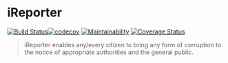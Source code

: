 # iReporter

[![Build Status](https://travis-ci.org/Paul-Taiwo/iReporter.svg?branch=develop)](https://travis-ci.org/Paul-Taiwo/iReporter)[![codecov](https://codecov.io/gh/Paul-Taiwo/iReporter/branch/develop/graph/badge.svg)](https://codecov.io/gh/Paul-Taiwo/iReporter)
[![Maintainability](https://api.codeclimate.com/v1/badges/d0cc3796d665a0eb6e22/maintainability)](https://codeclimate.com/github/Paul-Taiwo/iReporter/maintainability)
[![Coverage Status](https://coveralls.io/repos/github/Paul-Taiwo/iReporter/badge.svg?branch=develop)](https://coveralls.io/github/Paul-Taiwo/iReporter?branch=develop)

> iReporter enables any/every citizen to bring any form of corruption to the notice of appropriate authorities and the general public.

